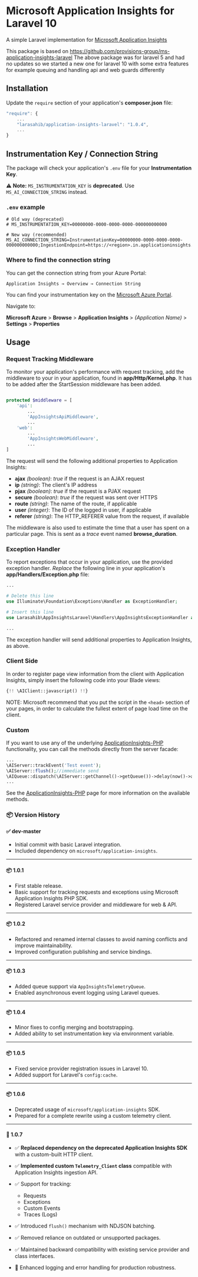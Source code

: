 # Microsoft Application Insights for Laravel 10

A simple Laravel implementation for [Microsoft Application Insights](http://azure.microsoft.com/en-gb/services/application-insights/)

This package is based on https://github.com/provisions-group/ms-application-insights-laravel
The above package was for laravel 5 and had no updates so we started a new one for laravel 10 with some extra features for example queuing and handling api and web guards differently

## Installation

Update the `require` section of your application's **composer.json** file:

```js
"require": {
	...
	"larasahib/application-insights-laravel": "1.0.4",
	...
}
```

## Instrumentation Key / Connection String

The package will check your application's `.env` file for your **Instrumentation Key**.

⚠ **Note:**
`MS_INSTRUMENTATION_KEY` is **deprecated**.
Use `MS_AI_CONNECTION_STRING` instead.

### `.env` example

```env
# Old way (deprecated)
# MS_INSTRUMENTATION_KEY=00000000-0000-0000-0000-000000000000

# New way (recommended)
MS_AI_CONNECTION_STRING=InstrumentationKey=00000000-0000-0000-0000-000000000000;IngestionEndpoint=https://<region>.in.applicationinsights.azure.com/
```

### Where to find the connection string

You can get the connection string from your Azure Portal:

```
Application Insights → Overview → Connection String
```

You can find your instrumentation key on the [Microsoft Azure Portal](https://portal.azure.com).

Navigate to:

**Microsoft Azure** > **Browse** > **Application Insights** > *(Application Name)* > **Settings** > **Properties**

## Usage

### Request Tracking Middleware

To monitor your application's performance with request tracking, add the middleware to your in your application, found in **app/Http/Kernel.php**. It has to be added after the StartSession middleware has been added.

```php

protected $middleware = [
	'api':
		...
		'AppInsightsApiMiddleware',
		...
	'web':
		...
		'AppInsightsWebMiddleware',
		...
]

```

The request will send the following additional properties to Application Insights:

- **ajax** *(boolean)*: *true* if the request is an AJAX request
- **ip** *(string)*: The client's IP address
- **pjax** *(boolean)*: *true* if the request is a PJAX request
- **secure** *(boolean)*: *true* if the request was sent over HTTPS
- **route** *(string)*: The name of the route, if applicable
- **user** *(integer)*: The ID of the logged in user, if applicable
- **referer** *(string)*: The HTTP_REFERER value from the request, if available

The middleware is also used to estimate the time that a user has spent on a particular page.  This is sent as a *trace* event named **browse_duration**.

### Exception Handler

To report exceptions that occur in your application, use the provided exception handler.  *Replace* the following line in your application's **app/Handlers/Exception.php** file:

```php
...

# Delete this line
use Illuminate\Foundation\Exceptions\Handler as ExceptionHandler;

# Insert this line
use Larasahib\AppInsightsLaravel\Handlers\AppInsightsExceptionHandler as ExceptionHandler;

...
```

The exception handler will send additional properties to Application Insights, as above.

### Client Side

In order to register page view information from the client with Application Insights, simply insert the following code into your Blade views:

```php
{!! \AIClient::javascript() !!}
```

NOTE: Microsoft recommend that you put the script in the `<head>` section of your pages, in order to calculate the fullest extent of page load time on the client.

### Custom

If you want to use any of the underlying [ApplicationInsights-PHP](https://github.com/Microsoft/ApplicationInsights-PHP) functionality, you can call the methods directly from the server facade:

```php
...
\AIServer::trackEvent('Test event');
\AIServer::flush();//immediate send
\AIQueue::dispatch(\AIServer::getChannel()->getQueue())->delay(now()->addSeconds(3));//use laravel queue to send data later
...
```

See the [ApplicationInsights-PHP](https://github.com/Microsoft/ApplicationInsights-PHP) page for more information on the available methods.

### 📦 Version History

#### ✅ **dev-master**

* Initial commit with basic Laravel integration.
* Included dependency on `microsoft/application-insights`.

---

#### 📦 **1.0.1**

* First stable release.
* Basic support for tracking requests and exceptions using Microsoft Application Insights PHP SDK.
* Registered Laravel service provider and middleware for web & API.

---

#### 📦 **1.0.2**

* Refactored and renamed internal classes to avoid naming conflicts and improve maintainability.
* Improved configuration publishing and service bindings.

---

#### 📦 **1.0.3**

* Added queue support via `AppInsightsTelemetryQueue`.
* Enabled asynchronous event logging using Laravel queues.

---

#### 📦 **1.0.4**

* Minor fixes to config merging and bootstrapping.
* Added ability to set instrumentation key via environment variable.

---

#### 📦 **1.0.5**

* Fixed service provider registration issues in Laravel 10.
* Added support for Laravel's `config:cache`.

---

#### 📦 **1.0.6**

* Deprecated usage of `microsoft/application-insights` SDK.
* Prepared for a complete rewrite using a custom telemetry client.

---

#### 🚀 **1.0.7**

* ✅ **Replaced dependency on the deprecated Application Insights SDK** with a custom-built HTTP client.
* ✅ **Implemented custom `Telemetry_Client` class** compatible with Application Insights ingestion API.
* ✅ Support for tracking:

  * Requests
  * Exceptions
  * Custom Events
  * Traces (Logs)
* ✅ Introduced `flush()` mechanism with NDJSON batching.
* ✅ Removed reliance on outdated or unsupported packages.
* ✅ Maintained backward compatibility with existing service provider and class interfaces.
* 🧪 Enhanced logging and error handling for production robustness.
